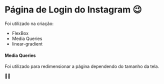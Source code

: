 # Página de Login do Instagram 😉

Foi utilizado na criação:
 - FlexBox 
 - Media Queries
 - linear-gradient

#### Media Queries

Foi utilizado para redimensionar a página dependendo do tamanho da tela.

🚀🚀